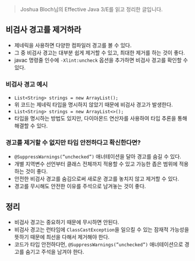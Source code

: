 > Joshua Bloch님의 Effective Java 3/E를 읽고 정리한 글입니다.
> 

## 비검사 경고를 제거하라

- 제네릭을 사용하면 다양한 컴파일러 경고를 볼 수 있다.
- 그 중 비검사 경고는 대부분 쉽게 제거할 수 있고, 최대한 제거를 하는 것이 좋다.
- javac 명령줄 인수에 `-Xlint:uncheck` 옵션을 추가하면 비검사 경고를 확인할 수 있다.

### 비검사 경고 예시

- `List<String> strings = new ArrayList();`
- 위 코드는 제네릭 타입을 명시하지 않았기 때문에 비검사 경고가 발생한다.
- `List<String> strings = new ArrayList<>();`
- 타입을 명시하는 방법도 있지만, 다이아몬드 연산자를 사용하여 타입 추론을 통해 해결할 수 있다.

### 경고를 제거할 수 없지만 타입 안전하다고 확신한다면?

- `@SuppressWarnings(”unchecked”)` 애너테이션을 달아 경고를 숨길 수 있다.
- 개별 지역변수 선언부터 클래스 전체까지 적용할 수 있고 가능한 좁은 범위에 적용하는 것이 좋다.
- 안전한 비검사 경고를 숨김으로써 새로운 경고를 놓치지 않고 제거할 수 있다.
- 경고를 무시해도 안전한 이유를 주석으로 남겨놓는 것이 좋다.

## 정리

- 비검사 경고는 중요하기 때문에 무시하면 안된다.
- 비검사 경고는 런타임에 `ClassCastException`을 일으킬 수 있는 잠재적 가능성을 뜻하기 때문에 최선을 다해서 제거해야 한다.
- 코드가 타입 안전하다먼, `@SuppressWarnings(”unchecked”)` 애너테이션으로 경고를 숨기고 주석을 남겨야 한다.